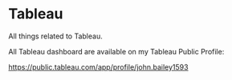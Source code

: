 # Tableau
All things related to Tableau.


All Tableau dashboard are available on my Tableau Public Profile:

https://public.tableau.com/app/profile/john.bailey1593
